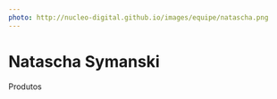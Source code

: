 ```yaml
---
photo: http://nucleo-digital.github.io/images/equipe/natascha.png
---
```


# Natascha Symanski

Produtos
